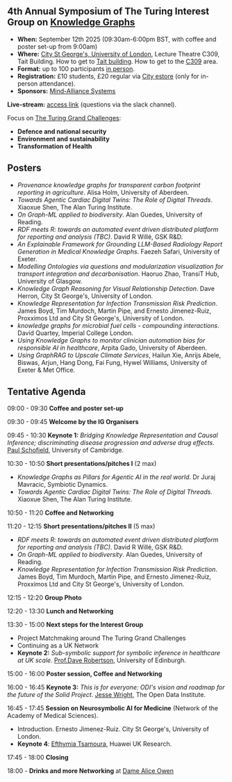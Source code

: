 ## 4th Annual Symposium of The Turing Interest Group on [Knowledge Graphs](https://www.turing.ac.uk/research/interest-groups/knowledge-graphs)

- **When:** September 12th 2025 (09:30am-6:00pm BST, with coffee and poster set-up from 9:00am)
- **Where:** [City St George's, University of London](https://www.citystgeorges.ac.uk/), Lecture Theatre C309, Tait Building. How to get to [Tait building](https://goo.gl/maps/DkxQcdR5fSyuy1hy9). How to get to the [C309](https://bit.ly/symposium-video-getting-to-c309) area.
- **Format:** up to 100 participants <ins>in person</ins>. 
- **Registration:** £10 students, £20 regular via [City estore](https://www.citystgeorges.ac.uk/news-and-events/events/2025/september/4th-annual-symposium-of-the-turing-interest-group-on-knowledge-graphs) (only for in-person attendance).
- **Sponsors:** [Mind-Alliance Systems](https://www.mind-alliance.com/)
<!--- **Photos:** TBA -->
<!-- **Call for presentations and posters:** (now closed)
  - [Poster presentation and potential sponsorship from industry](https://forms.gle/8M8Je79aHuz9Abb48) (please reach for additional details).
  - [Poster presentation from academia](https://forms.gle/aYktpvP6CurTyzhMA).
-->
**Live-stream:** [access link](https://echo360.org.uk/section/88ad5e90-d7d6-4b75-92b6-6b31bd706def/public) (questions via the slack channel).


Focus on [The Turing Grand Challenges](https://www.turing.ac.uk/research):
- **Defence and national security**
- **Environment and sustainability**
- **Transformation of Health**


## Posters
- *Provenance knowledge graphs for transparent carbon footprint reporting in agriculture*. Alisa Holm, University of Aberdeen.
- *Towards Agentic Cardiac Digital Twins: The Role of Digital Threads*. Xiaoxue Shen, The Alan Turing Institute.
- *On Graph-ML applied to biodiversity*. Alan Guedes, University of Reading.
- *RDF meets R: towards an automated event driven distributed platform for reporting and analysis (TBC)*. David R Willé, GSK R&D.
- *An Explainable Framework for Grounding LLM-Based Radiology Report Generation in Medical Knowledge Graphs*. Faezeh Safari, University of Exeter.
- *Modelling Ontologies via questions and modularization visualization for transport integration and decarbonisation*. Haoruo Zhao, TransiT Hub, University of Glasgow.
- *Knowledge Graph Reasoning for Visual Relationship Detection*. Dave Herron, City St George's, University of London.
- *Knowledge Representation for Infection Transmission Risk Prediction*. James Boyd, Tim Murdoch, Martin Pipe, and Ernesto Jimenez-Ruiz, Proxximos Ltd and City St George's, University of London.
- *knowledge graphs for microbial fuel cells - compounding interactions*. David Quartey, Imperial College London.
- *Using Knowledge Graphs to monitor clinician automation bias for responsible AI in healthcare*, Arpita Gado, University of Aberdeen.
- *Using GraphRAG to Upscale Climate Services*, Hailun Xie, Anrijs Abele, Biswas, Arjun, Hang Dong, Fai Fung, Hywel Williams, University of Exeter & Met Office.

## Tentative Agenda

09:00 - 09:30 **Coffee and poster set-up**

09:30 - 09:45 **Welcome by the IG Organisers**

09:45 - 10:30 **Keynote 1:** *Bridging Knowledge Representation and Causal Inference; discriminating disease progression and adverse drug effects*. [Paul Schofield](https://www.pdn.cam.ac.uk/directory/paul-schofield), University of Cambridge.

10:30 - 10:50 **Short presentations/pitches I** (2 max)
- *Knowledge Graphs as Pillars for Agentic AI in the real world*. Dr Juraj Mavracic, Symbiotic Dynamics.
- *Towards Agentic Cardiac Digital Twins: The Role of Digital Threads*. Xiaoxue Shen, The Alan Turing Institute.

10:50 - 11:20 **Coffee and Networking**

11:20 - 12:15 **Short presentations/pitches II** (5 max)
- *RDF meets R: towards an automated event driven distributed platform for reporting and analysis (TBC)*. David R Willé, GSK R&D.
- *On Graph-ML applied to biodiversity*. Alan Guedes, University of Reading.
- *Knowledge Representation for Infection Transmission Risk Prediction*. James Boyd, Tim Murdoch, Martin Pipe, and Ernesto Jimenez-Ruiz, Proxximos Ltd and City St George's, University of London.

12:15 - 12:20 **Group Photo**

12:20 - 13:30 **Lunch and Networking**

13:30 - 15:00 **Next steps for the Interest Group**
- Project Matchmaking around The Turing Grand Challenges
- Continuing as a UK Network
- **Keynote 2:** *Sub-symbolic support for symbolic inference in healthcare at UK scale.* [Prof.Dave Robertson](https://edwebprofiles.ed.ac.uk/profile/dave-robertson), University of Edinburgh.

<!--14:45 - 15:15 Project Matchmaking around The Turing Grand Challenges
<!-- - Support for seed-corn projects in the area of KGs and ontologies and their applications (GCHQ). Nigel D -->

15:00 - 16:00 **Poster session, Coffee and Networking**

16:00 - 16:45 **Keynote 3:** *This is for everyone: ODI's vision and roadmap for the future of the Solid Project*. [Jesse Wright](https://theodi.org/profile/jesse-wright/), The Open Data Institute.

<!--16:15 - 16:45 Project Matchmaking around The Turing Grand Challenges (Presentation from Groups)-->

16:45 - 17:45 **Session on Neurosymbolic AI for Medicine** (Network of the Academy of Medical Sciences).
- Introduction. Ernesto Jimenez-Ruiz. City St George's, University of London.
- **Keynote 4**: [Efthymia Tsamoura](https://tsamoura.github.io/), Huawei UK Research.

17:45 - 18:00 **Closing**

18:00 - **Drinks and more Networking** at [Dame Alice Owen](https://maps.app.goo.gl/JFGwGSVFZFFf9LQa6)

<!--
<br>
<p align="center">
<img src="https://raw.githubusercontent.com/turing-knowledge-graphs/meet-ups/main/poster-2nd-symposium-ig-kg.png" width="550" alt="Symposium">
</p>
-->


